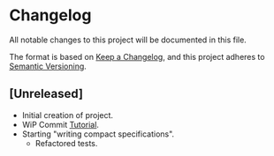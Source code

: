 # Changelog

All notable changes to this project will be documented in this file.

The format is based on [Keep a Changelog](https://keepachangelog.com/en/1.0.0/),
and this project adheres to [Semantic Versioning](https://semver.org/spec/v2.0.0.html).

## [Unreleased]

- Initial creation of project.
- WiP Commit [Tutorial](https://app.pluralsight.com/course-player?clipId=326feef0-da79-4282-ac53-d256d6ec886c).
- Starting "writing compact specifications".
  - Refactored tests.
